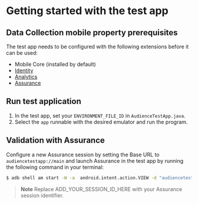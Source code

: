 # Getting started with the test app

## Data Collection mobile property prerequisites

The test app needs to be configured with the following extensions before it can be used:

* Mobile Core (installed by default)
* [Identity](https://github.com/adobe/aepsdk-core-android)
* [Analytics](https://github.com/adobe/aepsdk-analytics-android)
* [Assurance](https://github.com/adobe/aepsdk-assurance-android)

## Run test application

1. In the test app, set your `ENVIRONMENT_FILE_ID` in `AudienceTestApp.java`.
2. Select the `app` runnable with the desired emulator and run the program.

## Validation with Assurance

Configure a new Assurance session by setting the Base URL to `audiencetestapp://main` and launch Assurance in the test app by running the following command in your terminal:

```bash
$ adb shell am start -W -a  android.intent.action.VIEW -d "audiencetestapp://main?adb_validation_sessionid=ADD_YOUR_SESSION_ID_HERE" com.adobe.audiencetestapp
```

> **Note**
> Replace ADD_YOUR_SESSION_ID_HERE with your Assurance session identifier.
